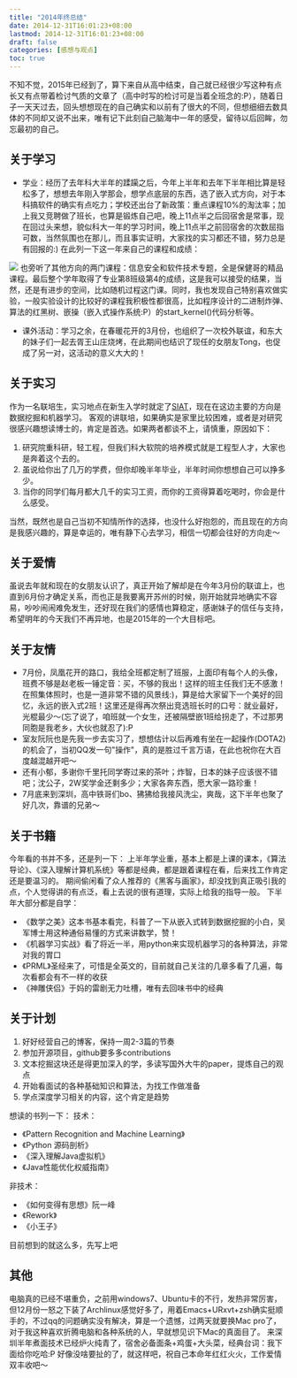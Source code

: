 ```yaml
---
title: "2014年终总结"
date: 2014-12-31T16:01:23+08:00
lastmod: 2014-12-31T16:01:23+08:00
draft: false
categories: [感想与观点]
toc: true
---
```


不知不觉，2015年已经到了，算下来自从高中结束，自己就已经很少写这种有点长又有点带着检讨气质的文章了（高中时写的检讨可是当着全班念的:P），随着日子一天天过去，回头想想现在的自己确实和以前有了很大的不同，但想细细去数具体的不同却又说不出来，唯有记下此刻自己脑海中一年的感受，留待以后回眸，勿忘最初的自己。

## 关于学习
+ 学业：经历了去年科大半年的蹂躏之后，今年上半年和去年下半年相比算是轻松多了，想想去年刚入学那会，想学点底层的东西，选了嵌入式方向，对于本科搞软件的确实有点吃力；学校还出台了新政策：重点课程10%的淘汰率；加上我又竞聘做了班长，也算是锻炼自己吧，晚上11点半之后回宿舍是常事，现在回过头来想，貌似科大一年的学习时间，晚上11点半之前回宿舍的次数屈指可数，当然氛围也在那儿，而且事实证明，大家找的实习都还不错，努力总是有回报的:)
在此列一下这一年来自己的课程和成绩：

![](http://ww3.sinaimg.cn/large/6120fe13jw1enuyd8cui5j20c00bowft.jpg)
也旁听了其他方向的两门课程：信息安全和软件技术专题，全是保健哥的精品课程。最后整个学年取得了专业第8班级第4的成绩，这是我可以接受的结果，当然，还是有进步的空间，比如随机过程这门课。同时，我也发现自己特别喜欢做实验，一般实验设计的比较好的课程我积极性都很高，比如程序设计的二进制炸弹、算法的红黑树、嵌操（嵌入式操作系统:P）的start_kernel()代码分析等。

+ 课外活动：学习之余，在春暖花开的3月份，也组织了一次校外联谊，和东大的妹子们一起去胥王山庄烧烤，在此期间也结识了现任的女朋友Tong，也促成了另一对，这活动的意义大大的！

## 关于实习
作为一名联培生，实习地点在新生入学时就定了[SIAT](http://www.siat.ac.cn/)，现在在这边主要的方向是数据挖掘和机器学习。
客观的讲联培，如果确实是家里比较困难，或者是对研究很感兴趣想读博士的，肯定是首选。如果两者都谈不上，请慎重，原因如下：

1. 研究院重科研，轻工程，但我们科大软院的培养模式就是工程型人才，大家也是奔着这个去的。
2. 虽说给你出了几万的学费，但你却晚半年毕业，半年时间你想想自己可以挣多少。
3. 当你的同学们每月都大几千的实习工资，而你的工资得算着吃喝时，你会是什么感受。

当然，既然也是自己当初不知情所作的选择，也没什么好抱怨的，而且现在的方向是我感兴趣的，算是幸运的，唯有静下心去学习，相信一切都会往好的方向走～

## 关于爱情
虽说去年就和现在的女朋友认识了，真正开始了解却是在今年3月份的联谊上，也直到6月份才确定关系，而也正是我要离开苏州的时候，刚开始就异地确实不容易，吵吵闹闹难免发生，还好现在我们的感情也算稳定，感谢妹子的信任与支持，希望明年的今天我们不再异地，也是2015年的一个大目标吧。

##  关于友情
+ 7月份，凤凰花开的路口，我给全班都定制了班服，上面印有每个人的头像，班费不够是赵老板一锤定音：买，不够的我出！这样的班主任我们无不感激！在照集体照时，也是一道非常不错的风景线:)，算是给大家留下一个美好的回忆，永远的嵌入式2班！这里还是得再次祭出竞选班长时的口号：就业最好，光棍最少～(忘了说了，咱班就一个女生，还被隔壁嵌1班给拐走了，不过那男同胞是我老乡，大伙也就忍了):P
+ 室友阮阮也是先我一步去实习了，想想估计以后再难有坐在一起操作(DOTA2)的机会了，当初QQ发一句"操作"，真的是胜过千言万语，在此也祝你在大百度越混越开吧～
+ 还有小郁，多谢你千里托同学寄过来的茶叶；炸智，日本的妹子应该很不错吧；沈公子，2W奖学金还剩多少；大家各奔东西，愿大家一路珍重！
+ 7月底来到深圳，高中铁哥们bo、狒狒给我接风洗尘，爽哉，这下半年也聚了好几次，靠谱的兄弟～

## 关于书籍
今年看的书并不多，还是列一下：
上半年学业重，基本上都是上课的课本，《算法导论》、《深入理解计算机系统》等都是经典，都是跟着课程在看，后来找工作肯定还是要温习的。
期间偷闲看了众人推荐的《黑客与画家》，却没找到真正吸引我的点，个人觉得讲的有点泛，看上去说的很有道理，实际上给我的指导一般。
下半年大部分都是自学：

+ 《数学之美》这本书基本看完，科普了一下从嵌入式转到数据挖掘的小白，吴军博士用这种通俗易懂的方式来讲数学，赞！
+ 《机器学习实战》看了将近一半，用python来实现机器学习的各种算法，非常对我的胃口
+ 《PRML》圣经来了，可惜是全英文的，目前就自己关注的几章多看了几遍，每次看都会有不一样的收获
+ 《神雕侠侣》于妈的雷剧无力吐槽，唯有去回味书中的经典

## 关于计划
1. 好好经营自己的博客，保持一周2-3篇的节奏
2. 参加开源项目，github要多多contributions
3. 文本挖掘这块还是得更加深入的学，多读写国外大牛的paper，提炼自己的观点
4. 开始看面试的各种基础知识和算法，为找工作做准备
5. 学点深度学习相关的内容，这个肯定是趋势

想读的书列一下：
技术：

+ 《Pattern Recognition and Machine Learning》
+ 《Python 源码剖析》
+ 《深入理解Java虚拟机》
+ 《Java性能优化权威指南》

非技术：

+ 《如何变得有思想》阮一峰
+ 《Rework》
+ 《小王子》

目前想到的就这么多，先写上吧

## 其他
电脑真的已经不堪重负，之前用windows7、Ubuntu卡的不行，发热非常厉害，但12月份一怒之下装了Archlinux感觉好多了，用着Emacs+URxvt+zsh确实挺顺手的，不过qq的问题确实没有解决，算是一个遗憾，过两天就要换Mac pro了，对于我这种喜欢折腾电脑和各种系统的人，早就想见识下Mac的真面目了。
来深圳半年煮面技术已经炉火纯青了，宿舍必备面条+鸡蛋+大头菜，经典台词：我下面给你吃哈:P
好像没啥要扯的了，就这样吧，祝自己本命年红红火火，工作爱情双丰收吧～


